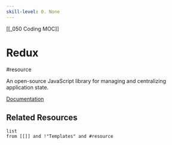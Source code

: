 ```yaml
---
skill-level: 0. None 
---
```


[[_050 Coding MOC]]

# Redux
#resource 

An open-source JavaScript library for managing and centralizing application state.

[Documentation](https://redux.js.org/api/api-reference) 

## Related Resources
```dataview
list
from [[]] and !"Templates" and #resource
```